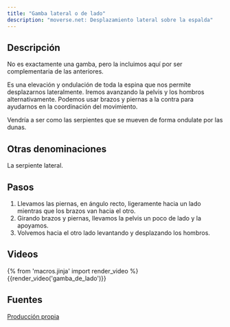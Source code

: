 ```yaml
---
title: "Gamba lateral o de lado"
description: "moverse.net: Desplazamiento lateral sobre la espalda"
---
```


## Descripción

No es exactamente una gamba, pero la incluimos aquí por ser complementaria de las anteriores.

Es una elevación y ondulación de toda la espina que nos permite desplazarnos lateralmente. Iremos avanzando la pelvis y los hombros alternativamente. Podemos usar brazos y piernas a la contra para ayudarnos en la coordinación del movimiento.

Vendría a ser como las serpientes que se mueven de forma ondulate por las dunas.

## Otras denominaciones

La serpiente lateral.

## Pasos

1. Llevamos las piernas, en ángulo recto, ligeramente hacia un lado mientras que los brazos van hacia el otro.
2. Girando brazos y piernas, llevamos la pelvis un poco de lado y la apoyamos. 
3. Volvemos hacia el otro lado levantando y desplazando los hombros.

## Videos

{% from 'macros.jinja' import render_video %}
{{render_video('gamba_de_lado')}}

## Fuentes

[Producción propia]({{config.site_url}})
